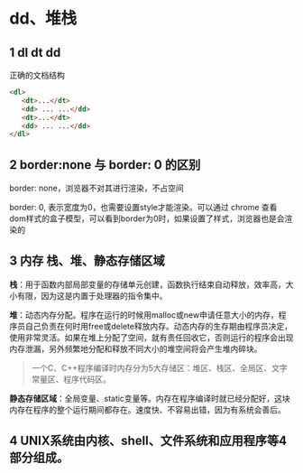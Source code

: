 # dd、堆栈

## 1 dl dt dd

正确的文档结构

``` html
<dl>
   <dt>...</dt>
   <dd> ... ...</dd>
   <dt>...</dt>
   <dd> ... ...</dd>
</dl>
```

## 2 border:none 与 border: 0 的区别

border: none，浏览器不对其进行渲染，不占空间

border: 0, 表示宽度为0，也需要设置style才能渲染。可以通过 chrome 查看dom样式的盒子模型，可以看到border为0时，如果设置了样式，浏览器也是会渲染的

## 3 内存 栈、堆、静态存储区域

**栈**：用于函数内部局部变量的存储单元创建，函数执行结束自动释放，效率高，大小有限，因为这是内置于处理器的指令集中。

**堆**：动态内存分配。程序在运行的时候用malloc或new申请任意大小的内存，程序员自己负责在何时用free或delete释放内存。动态内存的生存期由程序员决定，使用非常灵活。如果在堆上分配了空间，就有责任回收它，否则运行的程序会出现内存泄漏，另外频繁地分配和释放不同大小的堆空间将会产生堆内碎块。

>一个C、C++程序编译时内存分为5大存储区：堆区、栈区、全局区、文字常量区、程序代码区。

**静态存储区域**：全局变量、static变量等。内存在程序编译时就已经分配好，这块内存在程序的整个运行期间都存在。速度快、不容易出错，因为有系统会善后。

## 4 UNIX系统由内核、shell、文件系统和应用程序等4部分组成。

